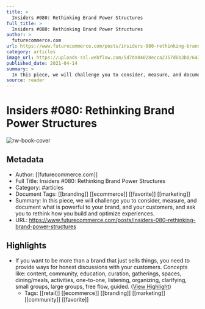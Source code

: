 ```yaml
---
title: >
  Insiders #080: Rethinking Brand Power Structures
full_title: >
  Insiders #080: Rethinking Brand Power Structures
author: >
  futurecommerce.com
url: https://www.futurecommerce.com/posts/insiders-080-rethinking-brand-power-structures
category: articles
image_url: https://uploads-ssl.webflow.com/5d7da04028ecca2357d6b3b0/6430df148b0b8b7da3adc636_2.png
published_date: 2021-04-14
summary: >
  In this piece, we will challenge you to consider, measure, and document what is powerful to your brand, and your customers, and ask you to rethink how you build and optimize experiences.
source: reader
---
```

# Insiders #080: Rethinking Brand Power Structures

![rw-book-cover](https://uploads-ssl.webflow.com/5d7da04028ecca2357d6b3b0/6430df148b0b8b7da3adc636_2.png)

## Metadata
- Author: [[futurecommerce.com]]
- Full Title: Insiders #080: Rethinking Brand Power Structures
- Category: #articles
- Document Tags: [[branding]] [[ecommerce]] [[favorite]] [[marketing]] 
- Summary: In this piece, we will challenge you to consider, measure, and document what is powerful to your brand, and your customers, and ask you to rethink how you build and optimize experiences.
- URL: https://www.futurecommerce.com/posts/insiders-080-rethinking-brand-power-structures

## Highlights
- If you want to be more than a brand that just sells things, you need to provide ways for honest discussions with your customers. Concepts like: content, community, education, curation, gatherings, spaces, dining/meals, activities, one-to-one, listening, organizing, clarifying, small groups, large groups, free flow, guided. ([View Highlight](https://read.readwise.io/read/01h52e9gzphyvyvwydn4av1rtd))
    - Tags: [[retail]] [[ecommerce]] [[branding]] [[marketing]] [[community]] [[favorite]] 


